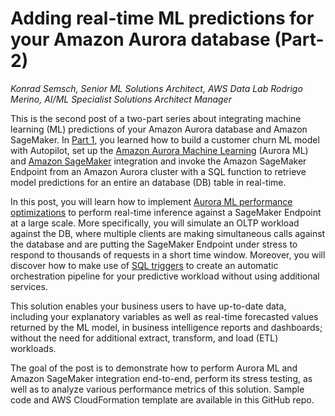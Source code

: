 # Adding real-time ML predictions for your Amazon Aurora database (Part-2)

*Konrad Semsch, Senior ML Solutions Architect, AWS Data Lab*
*Rodrigo Merino, AI/ML Specialist Solutions Architect Manager*

This is the second post of a two-part series about integrating machine learning (ML) predictions of your Amazon Aurora database and Amazon SageMaker. In [Part 1](https://aws.amazon.com/blogs/database/part-1-adding-real-time-machine-learning-predictions-to-amazon-aurora/),  you learned how to build a customer churn ML model with Autopilot, set up the [Amazon Aurora Machine Learning](https://aws.amazon.com/rds/aurora/machine-learning/) (Aurora ML) and [Amazon SageMaker](https://aws.amazon.com/sagemaker/) integration and invoke the Amazon SageMaker Endpoint from an Amazon Aurora cluster with a SQL function to retrieve model predictions for an entire an database (DB) table in real-time.

In this post, you will learn how to implement [Aurora ML performance optimizations](https://docs.aws.amazon.com/AmazonRDS/latest/AuroraUserGuide/mysql-ml.html#using-amazon-sagemaker-to-run-your-own-ml-models) to perform real-time inference against a SageMaker Endpoint at a large scale. More specifically, you will simulate an OLTP workload against the DB, where multiple clients are making simultaneous calls against the database and are putting the SageMaker Endpoint under stress to respond to thousands of requests in a short time window. Moreover, you will discover how to make use of [SQL triggers](https://docs.aws.amazon.com/dms/latest/sql-server-to-aurora-mysql-migration-playbook/chap-sql-server-aurora-mysql.tsql.triggers.html#chap-sql-server-aurora-mysql.tsql.triggers.mysql:~:text=Server%20documentation.-,MySQL%20Usage,-Amazon%20Aurora%20MySQL) to create an automatic orchestration pipeline for your predictive workload without using additional services.

This solution enables your business users to  have up-to-date data, including your explanatory variables as well as real-time forecasted values returned by the ML model, in business intelligence reports and dashboards; without the need for additional extract, transform, and load (ETL) workloads. 

The goal of the post is to demonstrate how to perform Aurora ML and Amazon SageMaker integration end-to-end, perform its stress testing, as well as to analyze various performance metrics of this solution. Sample code and AWS CloudFormation template are available in this GitHub repo. 

